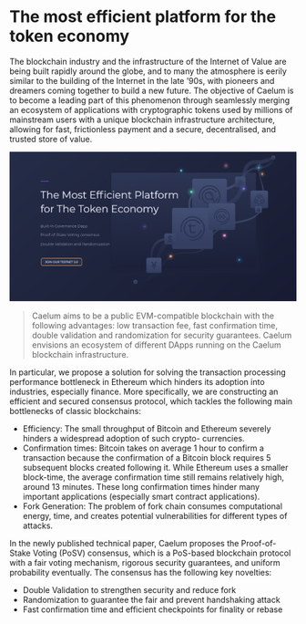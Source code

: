 # The most efficient platform for the token economy

The blockchain industry and the infrastructure of the Internet of Value are being built rapidly around the globe, and to many the atmosphere is eerily similar to the building of the Internet in the late ’90s, with pioneers and dreamers coming together to build a new future. The objective of Caelum is to become a leading part of this phenomenon through seamlessly merging an ecosystem of applications with cryptographic tokens used by millions of mainstream users with a unique blockchain infrastructure architecture, allowing for fast, frictionless payment and a secure, decentralised, and trusted store of value.

![tomochain](/assets/home.png)

> Caelum aims to be a public EVM-compatible blockchain with the following advantages: low transaction fee, fast confirmation time, double validation and randomization for security guarantees. Caelum envisions an ecosystem of different DApps running on the Caelum blockchain infrastructure.

In particular, we propose a solution for solving the transaction processing performance bottleneck in Ethereum which hinders its adoption into industries, especially finance. More specifically, we are constructing an efficient and secured consensus protocol, which tackles the following main bottlenecks of classic blockchains:

- Efficiency: The small throughput of Bitcoin and Ethereum severely hinders a widespread adoption of such crypto- currencies.
- Confirmation times: Bitcoin takes on average 1 hour to confirm a transaction because the confirmation of a Bitcoin block requires 5 subsequent blocks created following it. While Ethereum uses a smaller block-time, the average confirmation time still remains relatively high, around 13 minutes. These long confirmation times hinder many important applications (especially smart contract applications).
- Fork Generation: The problem of fork chain consumes computational energy, time, and creates potential vulnerabilities for different types of attacks.

In the newly published technical paper, Caelum proposes the Proof-of-Stake Voting (PoSV) consensus, which is a PoS-based blockchain protocol with a fair voting mechanism, rigorous security guarantees, and uniform probability eventually. The consensus has the following key novelties:

- Double Validation to strengthen security and reduce fork
- Randomization to guarantee the fair and prevent handshaking attack
- Fast confirmation time and efficient checkpoints for finality or rebase
